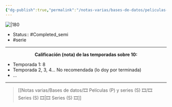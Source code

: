 ```yaml
---
{"dg-publish":true,"permalink":"/notas-varias/bases-de-datos/peliculas-p-y-series-s/s-tokyo-ghoul/"}
---
```



![|180](https://m.media-amazon.com/images/M/MV5BYjQ4MmMwODktNzEzOS00YzU1LWE2YWEtODkwY2Q0OTM2OWU5XkEyXkFqcGdeQXVyNjAwNDUxODI@._V1_SX300.jpg)

- Status:: #Completed_semi 
- #serie 

---

**<center>Calificación (nota) de las temporadas sobre 10:</center>**

- Temporada 1: 8
- Temporada 2, 3, 4... No recomendada (lo doy por terminada)
- ...

---

> [[Notas varias/Bases de datos/🎞️ Películas (P) y series (S) 🎞️/🎞️ Series (S) 🎞️\|🎞️ Series (S) 🎞️]]